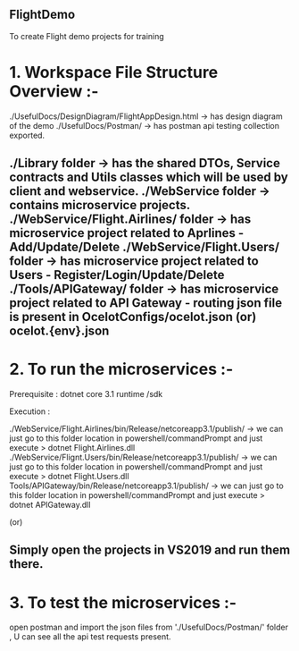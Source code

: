 ## FlightDemo
To create Flight demo projects for training

# 1. Workspace File Structure Overview :-

./UsefulDocs/DesignDiagram/FlightAppDesign.html -> has design diagram of the demo
./UsefulDocs/Postman/ -> has postman api testing collection exported.

./Library folder -> has the shared DTOs, Service contracts and Utils classes which will be used by client and webservice.
./WebService folder -> contains microservice projects.
./WebService/Flight.Airlines/ folder -> has microservice project related to Aprlines - Add/Update/Delete
./WebService/Flight.Users/ folder -> has microservice project related to Users - Register/Login/Update/Delete
./Tools/APIGateway/ folder -> has microservice project related to API Gateway - routing json file is present in OcelotConfigs/ocelot.json (or) ocelot.{env}.json
----------------------------------------------------------------------------------------------------------------------------------------------------------------------

# 2. To run the microservices :-

Prerequisite : dotnet core 3.1 runtime /sdk

Execution :

./WebService/Flight.Airlines/bin/Release/netcoreapp3.1/publish/  -> we can just go to this folder location in powershell/commandPrompt and just execute 
                > dotnet Flight.Airlines.dll
./WebService/Flignt.Users/bin/Release/netcoreapp3.1/publish/  -> we can just go to this folder location in powershell/commandPrompt and just execute 
                > dotnet Flight.Users.dll
Tools/APIGateway/bin/Release/netcoreapp3.1/publish/  -> we can just go to this folder location in powershell/commandPrompt and just execute 
                > dotnet APIGateway.dll

(or)

Simply open the projects in VS2019 and run them there.
----------------------------------------------------------------------------------------------------------------------------------------------------------------------

# 3. To test the microservices :-

open postman and import the json files from './UsefulDocs/Postman/' folder , U can see all the api test requests present.
  
